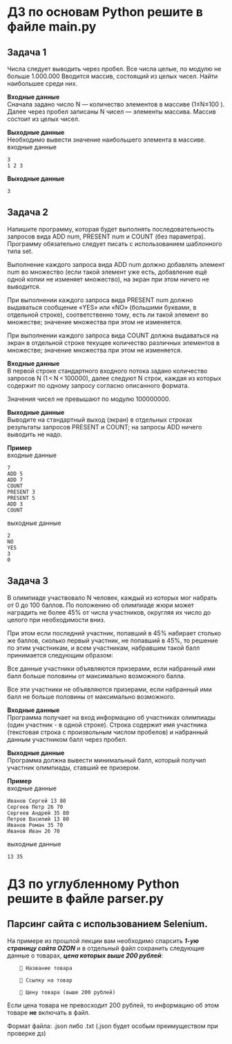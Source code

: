 # ДЗ по основам Python решите в файле main.py

## Задача 1

Числа следует выводить через пробел. Все числа целые, по модулю не больше 1.000.000
Вводится массив, состоящий из целых чисел. Найти наибольшее среди них.

**Входные данные**  
Сначала задано число N
— количество элементов в массиве (1≤N≤100
). Далее через пробел записаны N
чисел — элементы массива. Массив состоит из целых чисел.

**Выходные данные**  
Необходимо вывести значение наибольшего элемента в массиве.
входные данные
```
3
1 2 3
```

**Выходные данные**
```
3
```

## Задача 2

Напишите программу, которая будет выполнять последовательность запросов вида ADD num, PRESENT num и COUNT (без параметра). Программу обязательно следует писать с использованием шаблонного типа set.

Выполнение каждого запроса вида ADD num должно добавлять элемент num во множество (если такой элемент уже есть, добавление ещё одной копии не изменяет множество), на экран при этом ничего не выводится.

При выполнении каждого запроса вида PRESENT num должно выдаваться сообщение «YES» или «NO» (большими буквами, в отдельной строке), соответственно тому, есть ли такой элемент во множестве; значение множества при этом не изменяется.

При выполнении каждого запроса вида COUNT должна выдаваться на экран в отдельной строке текущее количество различных элементов в множестве; значение множества при этом не изменяется.

**Входные данные**  
В первой строке стандартного входного потока задано количество запросов N (1 < N < 100000), далее следуют N строк, каждая из которых содержит по одному запросу согласно описанного формата.

Значения чисел не превышают по модулю 100000000.

**Выходные данные**  
Выводите на стандартный выход (экран) в отдельных строках результаты запросов PRESENT и COUNT; на запросы ADD ничего выводить не надо.

**Пример**  
входные данные
```
7
ADD 5
ADD 7
COUNT
PRESENT 3
PRESENT 5
ADD 3
COUNT
```
выходные данные
```
2
NO
YES
3
0
```

## Задача 3

В олимпиаде участвовало N
человек, каждый из которых мог набрать от 0 до 100 баллов. По положению об олимпиаде жюри может наградить не более 45% от числа участников, округляя их число до целого при необходимости вниз.

При этом если последний участник, попавший в 45% набирает столько же баллов, сколько первый участник, не попавший в 45%, то решение по этим участникам, и всем участникам, набравшим такой балл принимается следующим образом:

Все данные участники объявляются призерами, если набранный ими балл больше половины от максимально возможного балла.

Все эти участники не объявляются призерами, если набранный ими балл не больше половины от максимально возможного.

**Входные данные**  
Программа получает на вход информацию об участниках олимпиады (один участник - в одной строке). Строка содержит имя участника (текстовая строка с произвольным числом пробелов) и набранный данным участником балл через пробел.

**Выходные данные**  
Программа должна вывести минимальный балл, который получил участник олимпиады, ставший ее призером.

**Пример**  
входные данные
```
Иванов Сергей 13 80
Сергеев Петр 26 70
Сергеев Андрей 35 80
Петров Василий 13 80
Иванов Роман 35 70
Иванов Иван 26 70
```
выходные данные
```
13 35
```

# ДЗ по углубленному Python решите в файле parser.py

## Парсинг сайта с использованием Selenium.

На примере из прошлой лекции вам необходимо спарсить ***1-ую страницу сайта OZON*** и в отдельный файл сохранить следующие данные о товарах, ***цена которых выше 200 рублей***:
 
````
    🔵 Название товара

    🔵 Ссылку на товар

    🔵 Цену товара (выше 200 рублей)
````
Если цена товара не превосходит 200 рублей, то информацию об этом товаре **не** включать в файл.

Формат файла: .json либо .txt (.json будет особым преимуществом при проверке дз)
